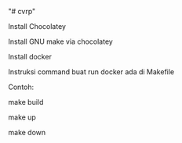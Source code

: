 "# cvrp" 

Install Chocolatey

Install GNU make via chocolatey

Install docker

Instruksi command buat run docker ada di Makefile

Contoh:

make build

make up

make down
